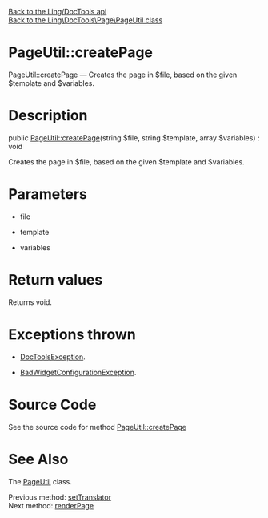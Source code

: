 [Back to the Ling/DocTools api](https://github.com/lingtalfi/DocTools/blob/master/doc/api/Ling/DocTools.md)<br>
[Back to the Ling\DocTools\Page\PageUtil class](https://github.com/lingtalfi/DocTools/blob/master/doc/api/Ling/DocTools/Page/PageUtil.md)


PageUtil::createPage
================



PageUtil::createPage — Creates the page in $file, based on the given $template and $variables.




Description
================


public [PageUtil::createPage](https://github.com/lingtalfi/DocTools/blob/master/doc/api/Ling/DocTools/Page/PageUtil/createPage.md)(string $file, string $template, array $variables) : void




Creates the page in $file, based on the given $template and $variables.




Parameters
================


- file

    

- template

    

- variables

    


Return values
================

Returns void.


Exceptions thrown
================

- [DocToolsException](https://github.com/lingtalfi/DocTools/blob/master/doc/api/Ling/DocTools/Exception/DocToolsException.md).&nbsp;

- [BadWidgetConfigurationException](https://github.com/lingtalfi/DocTools/blob/master/doc/api/Ling/DocTools/Exception/BadWidgetConfigurationException.md).&nbsp;







Source Code
===========
See the source code for method [PageUtil::createPage](/blob/master/Page/PageUtil.php#L99-L149)


See Also
================

The [PageUtil](https://github.com/lingtalfi/DocTools/blob/master/doc/api/Ling/DocTools/Page/PageUtil.md) class.

Previous method: [setTranslator](https://github.com/lingtalfi/DocTools/blob/master/doc/api/Ling/DocTools/Page/PageUtil/setTranslator.md)<br>Next method: [renderPage](https://github.com/lingtalfi/DocTools/blob/master/doc/api/Ling/DocTools/Page/PageUtil/renderPage.md)<br>

